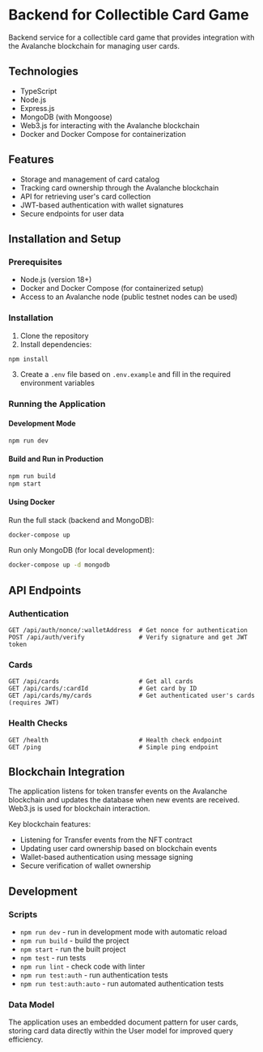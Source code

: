 # Backend for Collectible Card Game

Backend service for a collectible card game that provides integration with the Avalanche blockchain for managing user cards.

## Technologies

- TypeScript
- Node.js
- Express.js
- MongoDB (with Mongoose)
- Web3.js for interacting with the Avalanche blockchain
- Docker and Docker Compose for containerization

## Features

- Storage and management of card catalog
- Tracking card ownership through the Avalanche blockchain
- API for retrieving user's card collection
- JWT-based authentication with wallet signatures
- Secure endpoints for user data

## Installation and Setup

### Prerequisites

- Node.js (version 18+)
- Docker and Docker Compose (for containerized setup)
- Access to an Avalanche node (public testnet nodes can be used)

### Installation

1. Clone the repository
2. Install dependencies:

```bash
npm install
```

3. Create a `.env` file based on `.env.example` and fill in the required environment variables

### Running the Application

#### Development Mode

```bash
npm run dev
```

#### Build and Run in Production

```bash
npm run build
npm start
```

#### Using Docker

Run the full stack (backend and MongoDB):

```bash
docker-compose up
```

Run only MongoDB (for local development):

```bash
docker-compose up -d mongodb
```

## API Endpoints

### Authentication

```
GET /api/auth/nonce/:walletAddress  # Get nonce for authentication
POST /api/auth/verify               # Verify signature and get JWT token
```

### Cards

```
GET /api/cards                      # Get all cards
GET /api/cards/:cardId              # Get card by ID
GET /api/cards/my/cards             # Get authenticated user's cards (requires JWT)
```

### Health Checks

```
GET /health                         # Health check endpoint
GET /ping                           # Simple ping endpoint
```

## Blockchain Integration

The application listens for token transfer events on the Avalanche blockchain and updates the database when new events are received. Web3.js is used for blockchain interaction.

Key blockchain features:

- Listening for Transfer events from the NFT contract
- Updating user card ownership based on blockchain events
- Wallet-based authentication using message signing
- Secure verification of wallet ownership

## Development

### Scripts

- `npm run dev` - run in development mode with automatic reload
- `npm run build` - build the project
- `npm start` - run the built project
- `npm test` - run tests
- `npm run lint` - check code with linter
- `npm run test:auth` - run authentication tests
- `npm run test:auth:auto` - run automated authentication tests

### Data Model

The application uses an embedded document pattern for user cards, storing card data directly within the User model for improved query efficiency.
